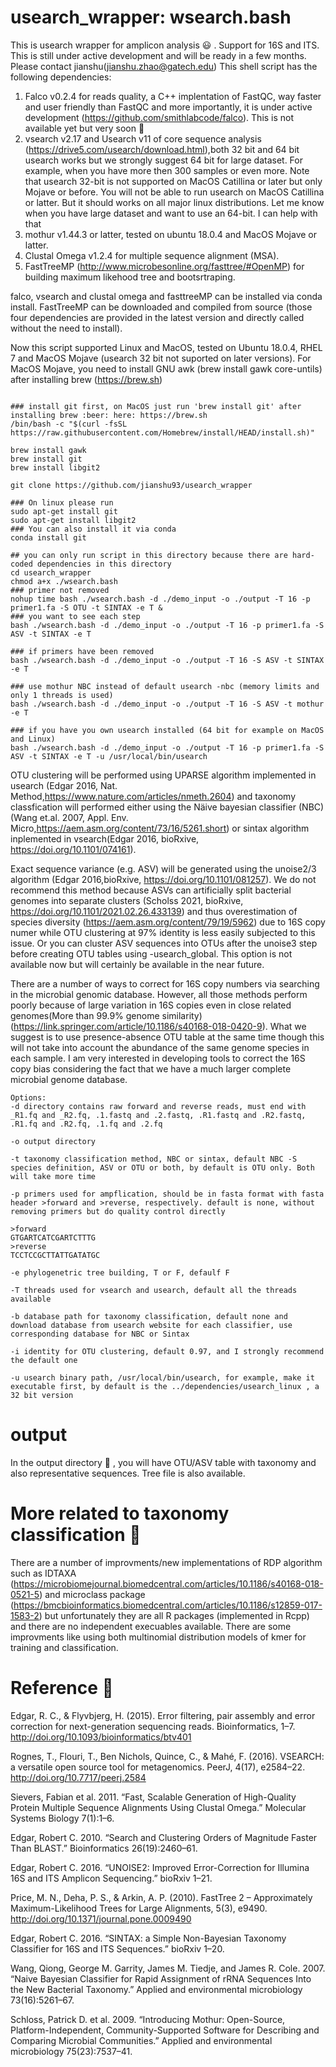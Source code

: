 # usearch_wrapper: wsearch.bash
This is usearch wrapper for amplicon analysis :smiley: . Support for 16S and ITS. This is still under active development and will be ready in a few months. Please contact jianshu(jianshu.zhao@gatech.edu)
This shell script has the following dependencies:

1. Falco v0.2.4 for reads quality, a C++ implentation of FastQC, way faster and user friendly than FastQC and more importantly, it is under active development (https://github.com/smithlabcode/falco). This is not available yet but very soon :calendar:
2. vsearch v2.17 and Usearch v11 of core sequence analysis (https://drive5.com/usearch/download.html),both 32 bit and 64 bit usearch works but we strongly suggest 64 bit for large dataset. For example, when you have more then 300 samples or even more. Note that usearch 32-bit is not supported on MacOS Catillina or later but only Mojave or before. You will not be able to run usearch on MacOS Catillina or latter. But it should works on all major linux distributions. Let me know when you have large dataset and want to use an 64-bit. I can help with that
3. mothur v1.44.3 or latter, tested on ubuntu 18.0.4 and MacOS Mojave or latter.
4. Clustal Omega v1.2.4 for multiple sequence alignment (MSA).
5. FastTreeMP (http://www.microbesonline.org/fasttree/#OpenMP) for building maximum likehood tree and bootsrtraping.

falco, vsearch and clustal omega and fasttreeMP can be installed via conda install. FastTreeMP can be downloaded and compiled from source (those four dependencies are provided in the latest version and directly called without the need to install).

Now this script supported Linux and MacOS, tested on Ubuntu 18.0.4, RHEL 7 and MacOS Mojave (usearch 32 bit not suported on later versions). For MacOS Mojave, you need to install GNU awk (brew install gawk core-untils) after installing brew (https://brew.sh)



```

### install git first, on MacOS just run 'brew install git' after installing brew :beer: here: https://brew.sh
/bin/bash -c "$(curl -fsSL https://raw.githubusercontent.com/Homebrew/install/HEAD/install.sh)"

brew install gawk
brew install git
brew install libgit2

git clone https://github.com/jianshu93/usearch_wrapper

### On linux please run
sudo apt-get install git
sudo apt-get install libgit2
### You can also install it via conda
conda install git

## you can only run script in this directory because there are hard-coded dependencies in this directory
cd usearch_wrapper
chmod a+x ./wsearch.bash
### primer not removed
nohup time bash ./wsearch.bash -d ./demo_input -o ./output -T 16 -p primer1.fa -S OTU -t SINTAX -e T &
### you want to see each step
bash ./wsearch.bash -d ./demo_input -o ./output -T 16 -p primer1.fa -S ASV -t SINTAX -e T

### if primers have been removed
bash ./wsearch.bash -d ./demo_input -o ./output -T 16 -S ASV -t SINTAX -e T

### use mothur NBC instead of default usearch -nbc (memory limits and only 1 threads is used)
bash ./wsearch.bash -d ./demo_input -o ./output -T 16 -S ASV -t mothur -e T

### if you have you own usearch installed (64 bit for example on MacOS and Linux)
bash ./wsearch.bash -d ./demo_input -o ./output -T 16 -p primer1.fa -S ASV -t SINTAX -e T -u /usr/local/bin/usearch

```

OTU clustering will be performed using UPARSE algorithm implemented in usearch (Edgar 2016, Nat. Method,https://www.nature.com/articles/nmeth.2604) and taxonomy classfication will performed either using the Näive bayesian classifier (NBC) (Wang et.al. 2007, Appl. Env. Micro,https://aem.asm.org/content/73/16/5261.short) or sintax algorithm inplemented in vsearch(Edgar 2016, bioRxive, https://doi.org/10.1101/074161).

Exact sequence variance (e.g. ASV) will be generated using the unoise2/3 algorithm (Edgar 2016,bioRxive, https://doi.org/10.1101/081257). We do not recommend this method because ASVs can artificially split bacterial genomes into separate clusters (Scholss 2021, bioRxive, https://doi.org/10.1101/2021.02.26.433139) and thus overestimation of species diversity (https://aem.asm.org/content/79/19/5962) due to 16S copy numer while OTU clustering at 97% identity is less easily subjected to this issue. Or you can cluster ASV sequences into OTUs after the unoise3 step before creating OTU tables using -usearch_global. This option is not available now but will certainly be available in the near future.

There are a number of ways to correct for 16S copy numbers via searching in the microbial genomic database. However, all those methods perform poorly because of large variation in 16S copies even in close related genomes(More than 99.9% genome similarity) (https://link.springer.com/article/10.1186/s40168-018-0420-9). What we suggest is to use presence-absence OTU table at the same time though this will not take into account the abundance of the same genome species in each sample. I am very interested in developing tools to correct the 16S copy bias considering the fact that we have a much larger complete microbial genome database.
```
Options:
-d directory contains raw forward and reverse reads, must end with _R1.fq and _R2.fq, .1.fastq and .2.fastq, .R1.fastq and .R2.fastq, .R1.fq and .R2.fq, .1.fq and .2.fq

-o output directory

-t taxonomy classification method, NBC or sintax, default NBC -S species definition, ASV or OTU or both, by default is OTU only. Both will take more time

-p primers used for ampflication, should be in fasta format with fasta header >forward and >reverse, respectively. default is none, without removing primers but do quality control directly
```
```
>forward 
GTGARTCATCGARTCTTTG
>reverse
TCCTCCGCTTATTGATATGC
```
```
-e phylogenetric tree building, T or F, defaulf F

-T threads used for vsearch and usearch, default all the threads available

-b database path for taxonomy classification, default none and download database from usearch website for each classifier, use corresponding database for NBC or Sintax

-i identity for OTU clustering, default 0.97, and I strongly recommend the default one

-u usearch binary path, /usr/local/bin/usearch, for example, make it executable first, by default is the ../dependencies/usearch_linux , a 32 bit version
```

# output
In the output directory :file_folder: , you will have OTU/ASV table with taxonomy and also representative sequences. Tree file is also available.

# More related to taxonomy classification :cherries:

There are a number of improvments/new implementations of RDP algorithm such as IDTAXA (https://microbiomejournal.biomedcentral.com/articles/10.1186/s40168-018-0521-5) and microclass package (https://bmcbioinformatics.biomedcentral.com/articles/10.1186/s12859-017-1583-2) but unfortunately they are all R packages (implemented in Rcpp) and there are no independent execuables available. There are some improvments like using both multinomial distribution models of kmer for training and classification.

# Reference :bookmark_tabs:
Edgar, R. C., & Flyvbjerg, H. (2015). Error filtering, pair assembly and error correction for next-generation sequencing reads. Bioinformatics, 1–7. http://doi.org/10.1093/bioinformatics/btv401

Rognes, T., Flouri, T., Ben Nichols, Quince, C., & Mahé, F. (2016). VSEARCH: a versatile open source tool for metagenomics. PeerJ, 4(17), e2584–22. http://doi.org/10.7717/peerj.2584

Sievers, Fabian et al. 2011. “Fast, Scalable Generation of High-Quality Protein Multiple Sequence Alignments Using Clustal Omega.” Molecular Systems Biology 7(1):1–6. 

Edgar, Robert C. 2010. “Search and Clustering Orders of Magnitude Faster Than BLAST.” Bioinformatics 26(19):2460–61.

Edgar, Robert C. 2016. “UNOISE2: Improved Error-Correction for Illumina 16S and ITS Amplicon Sequencing.” bioRxiv 1–21.

Price, M. N., Deha, P. S., & Arkin, A. P. (2010). FastTree 2 – Approximately Maximum-Likelihood Trees for Large Alignments, 5(3), e9490. http://doi.org/10.1371/journal.pone.0009490

Edgar, Robert C. 2016. “SINTAX: a Simple Non-Bayesian Taxonomy Classifier for 16S and ITS Sequences.” bioRxiv 1–20.

Wang, Qiong, George M. Garrity, James M. Tiedje, and James R. Cole. 2007. “Naive Bayesian Classifier for Rapid Assignment of rRNA Sequences Into the New Bacterial Taxonomy.” Applied and environmental microbiology 73(16):5261–67.

Schloss, Patrick D. et al. 2009. “Introducing Mothur: Open-Source, Platform-Independent, Community-Supported Software for Describing and Comparing Microbial Communities.” Applied and environmental microbiology 75(23):7537–41.
